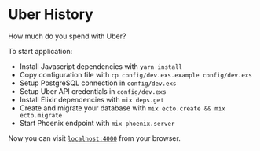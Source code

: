 # Uber History

How much do you spend with Uber?

To start application:

  * Install Javascript dependencies with `yarn install`
  * Copy configuration file with `cp config/dev.exs.example config/dev.exs`
  * Setup PostgreSQL connection in `config/dev.exs`
  * Setup Uber API credentials in `config/dev.exs`
  * Install Elixir dependencies with `mix deps.get`
  * Create and migrate your database with `mix ecto.create && mix ecto.migrate`
  * Start Phoenix endpoint with `mix phoenix.server`

Now you can visit [`localhost:4000`](http://localhost:4000) from your browser.

